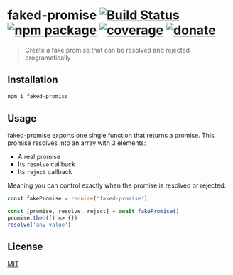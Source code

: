 # faked-promise [![Build Status](https://img.shields.io/circleci/project/posva/faked-promise/master.svg)](https://circleci.com/gh/posva/faked-promise) [![npm package](https://img.shields.io/npm/v/faked-promise.svg)](https://www.npmjs.com/package/faked-promise) [![coverage](https://img.shields.io/codecov/c/github/posva/faked-promise.svg)](https://codecov.io/github/posva/faked-promise) [![donate](https://img.shields.io/badge/donate-%E2%99%A5-ff69b4.svg)](https://github.com/posva/donate)

> Create a fake promise that can be resolved and rejected programatically

## Installation

```sh
npm i faked-promise
```

## Usage

faked-promise exports one single function that returns a promise. This promise resolves into an array with 3 elements:

- A real promise
- Its `resolve` callback
- Its `reject` callback

Meaning you can control exactly when the promise is resolved or rejected: 

```js
const fakePromise = require('faked-promise')

const [promise, resolve, reject] = await fakePromise()
promise.then(() => {})
resolve('any value')
```

## License

[MIT](http://opensource.org/licenses/MIT)
